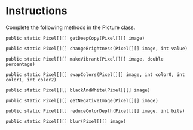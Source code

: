 # Instructions  

Complete the following methods in the Picture class.

    public static Pixel[][] getDeepCopy(Pixel[][] image) 

    public static Pixel[][] changeBrightness(Pixel[][] image, int value) 

    public static Pixel[][] makeVibrant(Pixel[][] image, double percentage) 

    public static Pixel[][] swapColors(Pixel[][] image, int color0, int color1, int color2) 

    public static Pixel[][] blackAndWhite(Pixel[][] image) 

    public static Pixel[][] getNegativeImage(Pixel[][] image) 

    public static Pixel[][] reduceColorDepth(Pixel[][] image, int bits) 

    public static Pixel[][] blur(Pixel[][] image) 